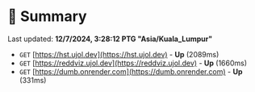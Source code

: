 # 📖 Summary
Last updated: **12/7/2024, 3:28:12 PTG "Asia/Kuala_Lumpur"**

- `GET` [https://hst.ujol.dev](https://hst.ujol.dev) - **Up** (2089ms)
- `GET` [https://reddviz.ujol.dev](https://reddviz.ujol.dev) - **Up** (1660ms)
- `GET` [https://dumb.onrender.com](https://dumb.onrender.com) - **Up** (331ms)
